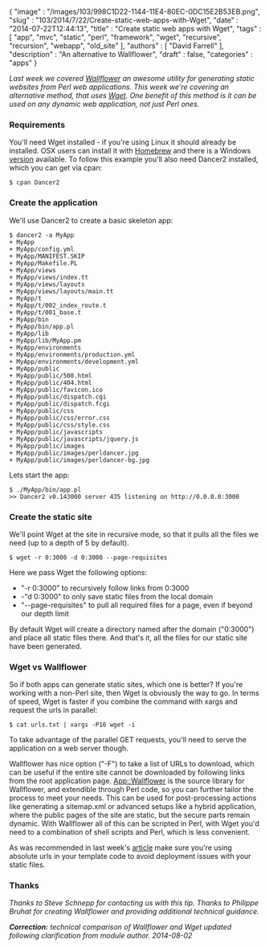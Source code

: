 {
   "image" : "/images/103/998C1D22-1144-11E4-80EC-0DC15E2B53EB.png",
   "slug" : "103/2014/7/22/Create-static-web-apps-with-Wget",
   "date" : "2014-07-22T12:44:13",
   "title" : "Create static web apps with Wget",
   "tags" : [
      "app",
      "mvc",
      "static",
      "perl",
      "framework",
      "wget",
      "recursive",
      "recursion",
      "webapp",
      "old_site"
   ],
   "authors" : [
      "David Farrell"
   ],
   "description" : "An alternative to Wallflower",
   "draft" : false,
   "categories" : "apps"
}


*Last week we covered [Wallflower](https://metacpan.org/pod/distribution/App-Wallflower/bin/wallflower) an awesome utility for generating static websites from Perl web applications. This week we're covering an alternative method, that uses [Wget](https://en.wikipedia.org/wiki/Wget). One benefit of this method is it can be used on any dynamic web application, not just Perl ones.*

### Requirements

You'll need Wget installed - if you're using Linux it should already be installed. OSX users can install it with [Homebrew](http://brew.sh/) and there is a Windows [version](http://gnuwin32.sourceforge.net/packages/wget.htm) available. To follow this example you'll also need Dancer2 installed, which you can get via cpan:

``` prettyprint
$ cpan Dancer2
```

### Create the application

We'll use Dancer2 to create a basic skeleton app:

``` prettyprint
$ dancer2 -a MyApp
+ MyApp
+ MyApp/config.yml
+ MyApp/MANIFEST.SKIP
+ MyApp/Makefile.PL
+ MyApp/views
+ MyApp/views/index.tt
+ MyApp/views/layouts
+ MyApp/views/layouts/main.tt
+ MyApp/t
+ MyApp/t/002_index_route.t
+ MyApp/t/001_base.t
+ MyApp/bin
+ MyApp/bin/app.pl
+ MyApp/lib
+ MyApp/lib/MyApp.pm
+ MyApp/environments
+ MyApp/environments/production.yml
+ MyApp/environments/development.yml
+ MyApp/public
+ MyApp/public/500.html
+ MyApp/public/404.html
+ MyApp/public/favicon.ico
+ MyApp/public/dispatch.cgi
+ MyApp/public/dispatch.fcgi
+ MyApp/public/css
+ MyApp/public/css/error.css
+ MyApp/public/css/style.css
+ MyApp/public/javascripts
+ MyApp/public/javascripts/jquery.js
+ MyApp/public/images
+ MyApp/public/images/perldancer.jpg
+ MyApp/public/images/perldancer-bg.jpg
```

Lets start the app:

``` prettyprint
$ ./MyApp/bin/app.pl
>> Dancer2 v0.143000 server 435 listening on http://0.0.0.0:3000
```

### Create the static site

We'll point Wget at the site in recursive mode, so that it pulls all the files we need (up to a depth of 5 by default).

``` prettyprint
$ wget -r 0:3000 -d 0:3000 --page-requisites
```

Here we pass Wget the following options:

-   "-r 0:3000" to recursively follow links from 0:3000
-   -"d 0:3000" to only save static files from the local domain
-   "--page-requisites" to pull all required files for a page, even if beyond our depth limit

By default Wget will create a directory named after the domain ("0:3000") and place all static files there. And that's it, all the files for our static site have been generated.

### Wget vs Wallflower

So if both apps can generate static sites, which one is better? If you're working with a non-Perl site, then Wget is obviously the way to go. In terms of speed, Wget is faster if you combine the command with xargs and request the urls in parallel:

``` prettyprint
$ cat urls.txt | xargs -P16 wget -i
```

To take advantage of the parallel GET requests, you'll need to serve the application on a web server though.

Wallflower has nice option ("-F") to take a list of URLs to download, which can be useful if the entire site cannot be downloaded by following links from the root application page. [App::Wallflower](https://metacpan.org/pod/Wallflower) is the source library for Wallflower, and extendible through Perl code, so you can further tailor the process to meet your needs. This can be used for post-processing actions like generating a sitemap.xml or advanced setups like a hybrid application, where the public pages of the site are static, but the secure parts remain dynamic. With Wallflower all of this can be scripted in Perl, with Wget you'd need to a combination of shell scripts and Perl, which is less convenient.

As was recommended in last week's [article](http://perltricks.com/article/102/2014/7/15/Generate-static-websites-from-dynamic-Perl-web-apps#h3Wallflower%20Tips) make sure you're using absolute urls in your template code to avoid deployment issues with your static files.

### Thanks

*Thanks to Steve Schnepp for contacting us with this tip. Thanks to Philippe Bruhat for creating Wallflower and providing additional technical guidance.*

***Correction:** technical comparison of Wallflower and Wget updated following clarification from module author. 2014-08-02*
